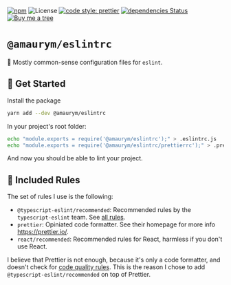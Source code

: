 [![npm](https://img.shields.io/npm/v/@amaurym/eslintrc.svg)](https://www.npmjs.com/package/@amaurym/eslintrc)
![License](https://img.shields.io/npm/l/@amaurym/eslintrc)
[![code style: prettier](https://img.shields.io/badge/code_style-prettier-ff69b4.svg)](https://github.com/prettier/prettier)
[![dependencies Status](https://david-dm.org/amaurym/config/status.svg?path=packages/eslintrc)](https://david-dm.org/amaurym/config?path=packages/eslintrc)
[![Buy me a tree](https://img.shields.io/badge/Buy%20me%20a%20tree-%F0%9F%8C%B3-lightgreen)](https://offset.earth/amaurym)

# `@amaurym/eslintrc`

💯 Mostly common-sense configuration files for `eslint`.

## 🚀 Get Started

Install the package

```bash
yarn add --dev @amaurym/eslintrc
```

In your project's root folder:

```bash
echo "module.exports = require('@amaurym/eslintrc');" > .eslintrc.js
echo "module.exports = require('@amaurym/eslintrc/prettierrc');" > .prettierrc.js
```

And now you should be able to lint your project.

## 📖 Included Rules

The set of rules I use is the following:

-   `@typescript-eslint/recommended`: Recommended rules by the `typescript-eslint` team. See [all rules](https://github.com/typescript-eslint/typescript-eslint/blob/master/packages/eslint-plugin/src/configs/recommended.json).
-   `prettier`: Opiniated code formatter. See their homepage for more info https://prettier.io/.
-   `react/recommended`: Recommended rules for React, harmless if you don't use React.

I believe that Prettier is not enough, because it's only a code formatter, and doesn't check for [code quality rules](https://prettier.io/docs/en/comparison.html). This is the reason I chose to add `@typescript-eslint/recommended` on top of Prettier.
